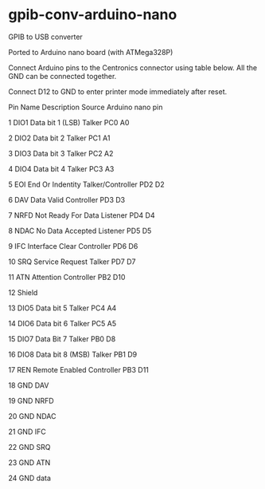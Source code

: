 gpib-conv-arduino-nano
======================

GPIB to USB converter

Ported to Arduino nano board (with ATMega328P)

Connect Arduino pins to the Centronics connector using table below. All the GND can be connected together.

Connect D12 to GND to enter printer mode immediately after reset.



Pin  Name    Description          Source              Arduino nano pin

1    DIO1    Data bit 1 (LSB)     Talker              PC0   A0

2    DIO2    Data bit 2           Talker              PC1   A1

3    DIO3    Data bit 3           Talker              PC2   A2

4    DIO4    Data bit 4           Talker              PC3   A3

5    EOI     End Or Indentity     Talker/Controller   PD2   D2

6    DAV     Data Valid           Controller          PD3   D3

7    NRFD    Not Ready For Data   Listener            PD4   D4

8    NDAC    No Data Accepted     Listener            PD5   D5

9    IFC     Interface Clear      Controller          PD6   D6

10   SRQ     Service Request      Talker              PD7   D7

11   ATN     Attention            Controller          PB2   D10

12           Shield                                            

13   DIO5    Data bit 5           Talker              PC4   A4

14   DIO6    Data bit 6           Talker              PC5   A5

15   DIO7    Data Bit 7           Talker              PB0   D8

16   DIO8    Data bit 8 (MSB)     Talker              PB1   D9

17   REN     Remote Enabled       Controller          PB3   D11

18           GND DAV                                           

19           GND NRFD                                          

20           GND NDAC   

21           GND IFC    

22           GND SRQ    

23           GND ATN    

24           GND data   

